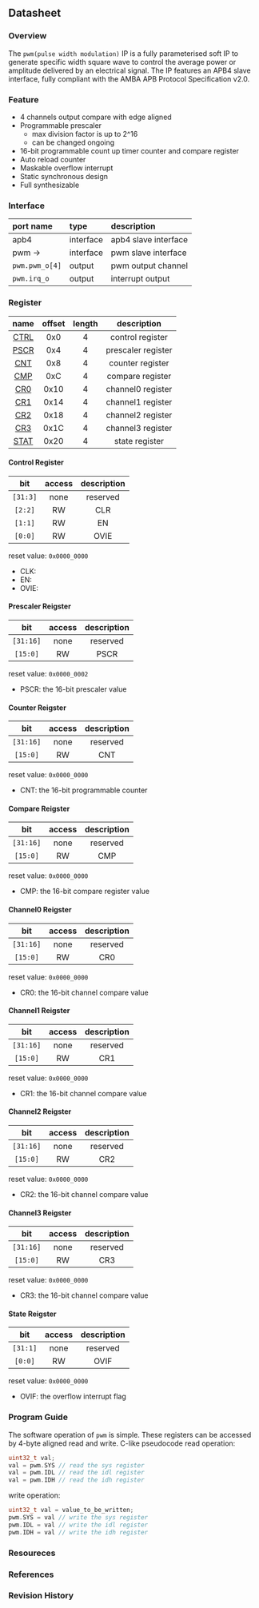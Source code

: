 ## Datasheet

### Overview
The `pwm(pulse width modulation)` IP is a fully parameterised soft IP to generate specific width square wave to control the average power or amplitude delivered by an electrical signal. The IP features an APB4 slave interface, fully compliant with the AMBA APB Protocol Specification v2.0.

### Feature
* 4 channels output compare with edge aligned
* Programmable prescaler
    * max division factor is up to 2^16
    * can be changed ongoing
* 16-bit programmable count up timer counter and compare register
* Auto reload counter
* Maskable overflow interrupt
* Static synchronous design
* Full synthesizable

### Interface
| port name | type        | description          |
|:--------- |:------------|:---------------------|
| apb4      | interface   | apb4 slave interface |
| pwm ->    | interface   | pwm slave interface |
| `pwm.pwm_o[4]` | output | pwm output channel |
| `pwm.irq_o` | output | interrupt output|

### Register
| name | offset  | length | description |
|:----:|:-------:|:-----: | :---------: |
| [CTRL](#control-register) | 0x0 | 4 | control register |
| [PSCR](#prescaler-reigster) | 0x4 | 4 | prescaler register |
| [CNT](#counter-reigster) | 0x8 | 4 | counter register |
| [CMP](#compare-reigster) | 0xC | 4 | compare register |
| [CR0](#channel0-reigster) | 0x10 | 4 | channel0 register |
| [CR1](#channel1-reigster) | 0x14 | 4 | channel1 register |
| [CR2](#channel2-reigster) | 0x18 | 4 | channel2 register |
| [CR3](#channel3-reigster) | 0x1C | 4 | channel3 register |
| [STAT](#state-reigster) | 0x20 | 4 | state register |


#### Control Register
| bit | access  | description |
|:---:|:-------:| :---------: |
| `[31:3]` | none | reserved |
| `[2:2]` | RW | CLR |
| `[1:1]` | RW | EN |
| `[0:0]` | RW | OVIE |

reset value: `0x0000_0000`

* CLK: 
* EN: 
* OVIE: 

#### Prescaler Reigster
| bit | access  | description |
|:---:|:-------:| :---------: |
| `[31:16]` | none | reserved |
| `[15:0]` | RW | PSCR |

reset value: `0x0000_0002`

* PSCR: the 16-bit prescaler value

#### Counter Reigster
| bit | access  | description |
|:---:|:-------:| :---------: |
| `[31:16]` | none | reserved |
| `[15:0]` | RW | CNT |

reset value: `0x0000_0000`

* CNT: the 16-bit programmable counter

#### Compare Reigster
| bit | access  | description |
|:---:|:-------:| :---------: |
| `[31:16]` | none | reserved |
| `[15:0]` | RW | CMP |

reset value: `0x0000_0000`

* CMP: the 16-bit compare register value

#### Channel0 Reigster
| bit | access  | description |
|:---:|:-------:| :---------: |
| `[31:16]` | none | reserved |
| `[15:0]` | RW | CR0 |

reset value: `0x0000_0000`

* CR0: the 16-bit channel compare value

#### Channel1 Reigster
| bit | access  | description |
|:---:|:-------:| :---------: |
| `[31:16]` | none | reserved |
| `[15:0]` | RW | CR1 |

reset value: `0x0000_0000`

* CR1: the 16-bit channel compare value

#### Channel2 Reigster
| bit | access  | description |
|:---:|:-------:| :---------: |
| `[31:16]` | none | reserved |
| `[15:0]` | RW | CR2 |

reset value: `0x0000_0000`

* CR2: the 16-bit channel compare value

#### Channel3 Reigster
| bit | access  | description |
|:---:|:-------:| :---------: |
| `[31:16]` | none | reserved |
| `[15:0]` | RW | CR3 |

reset value: `0x0000_0000`

* CR3: the 16-bit channel compare value

#### State Reigster
| bit | access  | description |
|:---:|:-------:| :---------: |
| `[31:1]` | none | reserved |
| `[0:0]` | RW | OVIF |

reset value: `0x0000_0000`

* OVIF: the overflow interrupt flag

### Program Guide
The software operation of `pwm` is simple. These registers can be accessed by 4-byte aligned read and write. C-like pseudocode read operation:
```c
uint32_t val;
val = pwm.SYS // read the sys register
val = pwm.IDL // read the idl register
val = pwm.IDH // read the idh register

```
write operation:
```c
uint32_t val = value_to_be_written;
pwm.SYS = val // write the sys register
pwm.IDL = val // write the idl register
pwm.IDH = val // write the idh register

```

### Resoureces
### References
### Revision History